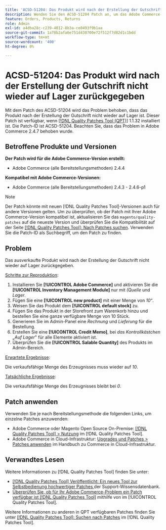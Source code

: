 ```yaml
---
title: 'ACSD-51204: Das Produkt wird nach der Erstellung der Gutschrift nicht wieder auf Lager zurückgegeben'
description: Wenden Sie den ACSD-51204 Patch an, um das Adobe Commerce-Problem zu beheben, bei dem das Produkt nach der Erstellung der Gutschrift nicht wieder auf Lager ist.
feature: Orders, Products, Returns
role: Admin
exl-id: a4dba28c-c239-4812-8b3a-ce0493f9b1aa
source-git-commit: 1a78b2afa6e751d430700e72f512f7d82d1c1bdd
workflow-type: tm+mt
source-wordcount: '400'
ht-degree: 0%

---
```


# ACSD-51204: Das Produkt wird nach der Erstellung der Gutschrift nicht wieder auf Lager zurückgegeben

Mit dem Patch des ACSD-51204 wird das Problem behoben, dass das Produkt nach der Erstellung der Gutschrift nicht wieder auf Lager ist. Dieser Patch ist verfügbar, wenn [[!DNL Quality Patches Tool (QPT)]](https://experienceleague.adobe.com/de/docs/commerce-knowledge-base/kb/announcements/commerce-announcements/magento-quality-patches-released-new-tool-to-self-serve-quality-patches) 1.1.32 installiert ist. Die Patch-ID ist ACSD-51204. Beachten Sie, dass das Problem in Adobe Commerce 2.4.7 behoben wurde.

## Betroffene Produkte und Versionen

**Der Patch wird für die Adobe Commerce-Version erstellt:**

* Adobe Commerce (alle Bereitstellungsmethoden) 2.4.4

**Kompatibel mit Adobe Commerce-Versionen:**

* Adobe Commerce (alle Bereitstellungsmethoden) 2.4.3 - 2.4.6-p1

>[!NOTE]
>
>Der Patch könnte mit neuen [!DNL Quality Patches Tool]-Versionen auch für andere Versionen gelten. Um zu überprüfen, ob der Patch mit Ihrer Adobe Commerce-Version kompatibel ist, aktualisieren Sie das `magento/quality-patches` auf die neueste Version und überprüfen Sie die Kompatibilität auf der Seite [[!DNL Quality Patches Tool]: Nach Patches suchen](<https://experienceleague.adobe.com/tools/commerce-quality-patches/index.html?lang=de>). Verwenden Sie die Patch-ID als Suchbegriff, um den Patch zu finden.

## Problem

Das ausverkaufte Produkt wird nach der Erstellung der Gutschrift nicht wieder auf Lager zurückgegeben.

<u>Schritte zur Reproduktion</u>:

1. Installieren Sie **[!UICONTROL Adobe Commerce]** und aktivieren Sie die **[!UICONTROL Inventory Management Module]** nur mit *(Quelle* und *Lager*.
1. Fügen Sie eine **[!UICONTROL new product]** mit einer Menge von *10“*.
1. Weisen Sie das Produkt dem **[!UICONTROL default stock]** zu.
1. Fügen Sie das Produkt in der Storefront zum Warenkorb hinzu und bestellen Sie eine ganze verfügbare Menge von 10 Stück.
1. Generieren Sie im Admin-Panel eine *Rechnung* und *Lieferung* für die Bestellung.
1. Erstellen Sie eine **[!UICONTROL Credit Memo]**, bei *das Kontrollkästchen „Auf Lager*&quot; für alle Elemente aktiviert ist.
1. Überprüfen Sie die **[!UICONTROL Salable Quantity]** des Produkts im Admin-Bereich.

<u>Erwartete Ergebnisse</u>:

Die verkaufsfähige Menge des Erzeugnisses muss wieder auf *10*.

<u>Tatsächliche Ergebnisse</u>:

Die verkaufsfähige Menge des Erzeugnisses bleibt bei *0*.

## Patch anwenden

Verwenden Sie je nach Bereitstellungsmethode die folgenden Links, um einzelne Patches anzuwenden:

* Adobe Commerce oder Magento Open Source On-Premise: [[!DNL Quality Patches Tool] > Nutzung](/help/tools/quality-patches-tool/usage.md) im [!DNL Quality Patches Tool].
* Adobe Commerce in Cloud-Infrastruktur: [Upgrades und Patches > Patches anwenden](https://experienceleague.adobe.com/docs/commerce-cloud-service/user-guide/develop/upgrade/apply-patches.html?lang=de) im Handbuch zu Commerce in Cloud-Infrastruktur.

## Verwandtes Lesen

Weitere Informationen zu [!DNL Quality Patches Tool] finden Sie unter:

* [[!DNL Quality Patches Tool] Veröffentlicht: Ein neues Tool zur Selbstbedienung hochwertiger Patches ](https://experienceleague.adobe.com/de/docs/commerce-knowledge-base/kb/announcements/commerce-announcements/magento-quality-patches-released-new-tool-to-self-serve-quality-patches) der Support-Wissensdatenbank.
* [Überprüfen Sie, ob für Ihr Adobe Commerce-Problem ein Patch verfügbar ist [!DNL Quality Patches Tool]](/help/tools/quality-patches-tool/patches-available-in-qpt/check-patch-for-magento-issue-with-magento-quality-patches.md) mithilfe von im [!UICONTROL Quality Patches Tool].


Weitere Informationen zu anderen in QPT verfügbaren Patches finden Sie unter [[!DNL Quality Patches Tool]: Suchen nach Patches](<https://experienceleague.adobe.com/tools/commerce-quality-patches/index.html?lang=de>) im [!DNL Quality Patches Tool].
